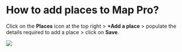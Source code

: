 # How to add places to Map Pro?

<p class="no-margin">Click on the <b>Places</b> icon at the top right &gt; <b>+Add a place</b> &gt; populate the details required to add a place &gt; click on <b>Save</b>.</p>
<p class="no-margin"></p>
<div class="intercom-container"><img src="/assets/img/teams-pro/image_120.png"></div>

<Intercom />
<Clarity />
<GoogleAnalytics />

